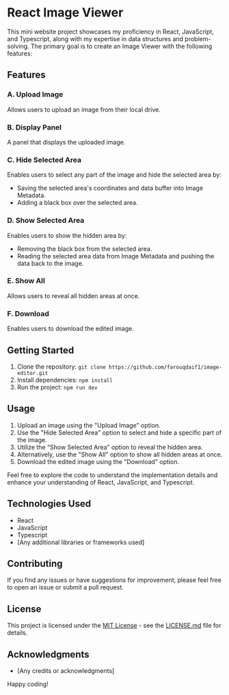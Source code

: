# React Image Viewer

This mini website project showcases my proficiency in React, JavaScript, and Typescript, along with my expertise in data structures and problem-solving. The primary goal is to create an Image Viewer with the following features:

## Features

### A. Upload Image
Allows users to upload an image from their local drive.

### B. Display Panel
A panel that displays the uploaded image.

### C. Hide Selected Area
Enables users to select any part of the image and hide the selected area by:
- Saving the selected area's coordinates and data buffer into Image Metadata.
- Adding a black box over the selected area.

### D. Show Selected Area
Enables users to show the hidden area by:
- Removing the black box from the selected area.
- Reading the selected area data from Image Metadata and pushing the data back to the image.

### E. Show All
Allows users to reveal all hidden areas at once.

### F. Download
Enables users to download the edited image.

## Getting Started

1. Clone the repository: `git clone https://github.com/farouqdaif1/image-editor.git`
2. Install dependencies: `npm install`
3. Run the project: `npm run dev`

## Usage

1. Upload an image using the "Upload Image" option.
2. Use the "Hide Selected Area" option to select and hide a specific part of the image.
3. Utilize the "Show Selected Area" option to reveal the hidden area.
4. Alternatively, use the "Show All" option to show all hidden areas at once.
5. Download the edited image using the "Download" option.

Feel free to explore the code to understand the implementation details and enhance your understanding of React, JavaScript, and Typescript.

## Technologies Used

- React
- JavaScript
- Typescript
- [Any additional libraries or frameworks used]

## Contributing

If you find any issues or have suggestions for improvement, please feel free to open an issue or submit a pull request.

## License

This project is licensed under the [MIT License](LICENSE.md) - see the [LICENSE.md](LICENSE.md) file for details.

## Acknowledgments

- [Any credits or acknowledgments]

Happy coding!
